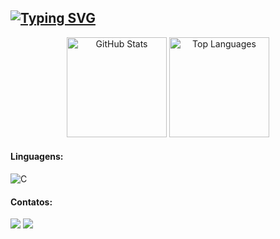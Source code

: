 [![Typing SVG](https://readme-typing-svg.herokuapp.com/?color=D0B0FF&size=35&center=true&vCenter=true&width=1000&lines=Olá,+meu+nome+é+Luiza+Marcelino+:%29)](https://git.io/typing-svg)
---

<p align="center">
  <img height="160em" src="https://github-readme-stats.vercel.app/api?username=luizamarcelino&show_icons=true&theme=tokyonight&count_private=true&title_color=ff79c6&icon_color=ff79c6&text_color=f8f8f2&bg_color=0d1117" alt="GitHub Stats"/>
  <img height="160em" src="https://github-readme-stats.vercel.app/api/top-langs/?username=luizamarcelino&layout=compact&theme=tokyonight&title_color=bd93f9&text_color=f8f8f2&bg_color=0d1117" alt="Top Languages"/>
</p>

#### Linguagens:
![C](https://img.shields.io/badge/C-007ACC?style=for-the-badge&logo=C&logoColor=white)&nbsp;
#### Contatos:
<a href = "mailto:luiza.santos81281@alunos.ufersa.edu.br"> <img src="https://img.shields.io/badge/Gmail-D14836?style=for-the-badge&logo=gmail&logoColor=white" target="_blank"></a>
<a href = "https://www.linkedin.com/in/luiza-marcelino-b60180356"> <img src="https://img.shields.io/badge/linkedin-%230077B5.svg?style=for-the-badge&logo=linkedin&logoColor=white" target="_blank">
